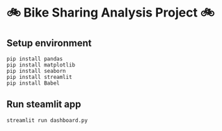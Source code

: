 # 🚲 Bike Sharing Analysis Project 🚲

## Setup environment
```
pip install pandas
pip install matplotlib
pip install seaborn
pip install streamlit
pip install Babel
```

## Run steamlit app
```
streamlit run dashboard.py
```
